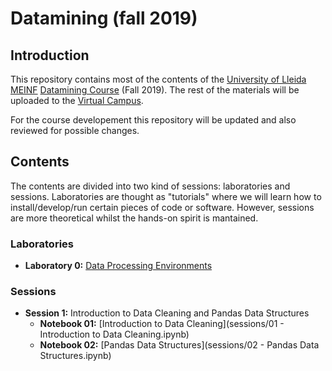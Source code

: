 # Datamining (fall 2019)

## Introduction
This repository contains most of the contents of the [University of Lleida MEINF](http://www.masterinformatica.udl.cat/en/index.html) [Datamining Course](http://guiadocent.udl.cat/pdf/en/103089-1920) (Fall 2019). The rest of the materials will be uploaded to the  [Virtual Campus](cv.udl.cat).

For the course developement this repository will be updated and also reviewed for possible changes.

## Contents
The contents are divided into two kind of sessions: laboratories and sessions. Laboratories are thought as "tutorials" where we will learn how to install/develop/run certain pieces of code or software. However, sessions are more theoretical whilst the hands-on spirit is mantained.

### Laboratories
* **Laboratory 0:** [Data Processing Environments](laboratories/lab0_data_processing_envs/data_processing_envs.md)


### Sessions
* **Session 1:** Introduction to Data Cleaning and Pandas Data Structures
  * **Notebook 01:** [Introduction to Data Cleaning](sessions/01 - Introduction to Data Cleaning.ipynb)
  * **Notebook 02:** [Pandas Data Structures](sessions/02 - Pandas Data Structures.ipynb)